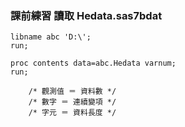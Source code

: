 ### 課前練習 讀取 Hedata.sas7bdat

```sas
libname abc 'D:\';
run;
```

```sas
proc contents data=abc.Hedata varnum;
run;

    /* 觀測值 ＝ 資料數 */
    /* 數字 ＝ 連續變項 */
    /* 字元 ＝ 資料長度 */
```